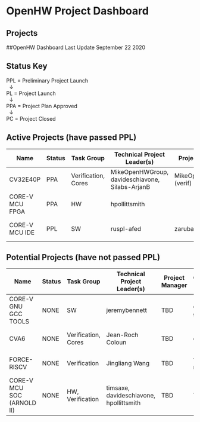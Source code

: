 
# OpenHW Project Dashboard


## Projects


##OpenHW Dashboard
Last Update September 22 2020


## Status Key
PPL = Preliminary Project Launch  
&nbsp; &#8595;  
PL = Project Launch  
&nbsp; &#8595;  
PPA = Project Plan Approved  
&nbsp; &#8595;  
PC = Project Closed



## Active Projects (have passed PPL)

| Name     	  | Status 	| Task Group                          | Technical Project Leader(s)                   | Project Manager 	| OpenHW repo(s)  | EF Project 		| ECLIPSE CQ   	|  PPL 		| PL 		|PPA 		| Project Proposal (or Readme File) 						|
|----------	  |--------	|-----------------------------	|----------------------------------------------	|--------------------	|--------------	  | -----------------  	|-------------- |------------ 	|-------------- |-------------- |---------------------------------------------------------------------- |
| CV32E40P 	  | PPA     	| Verification,  Cores 		| MikeOpenHWGroup,  davideschiavone, Silabs-ArjanB  	| MikeOpenHWGroup (verif) | cv32e40p        | CORE-V Cores      	| 22444, 22415 	| grandfathered | grandfathered	| grandfathered	| (https://github.com/openhwgroup/cv32e40p/blob/master/README.md)		|
| CORE-V MCU FPGA | PPA         | HW    	                | hpollittsmith                             | 			| core-v-mcu      | CORE-V Cores      	| NONE 		| grandfathered | grandfathered	| grandfathered	| (https://github.com/openhwgroup/core-v-mcu/blob/master/README.md)  	|                
| CORE-V MCU IDE  | PPL       	| SW                            | ruspl-afed 				| zarubaf      	| core-v-ide-cdt  | CORE-V Cores 	| NONE       	| 20.08.31 	| 20.10.26 (P) 	| TBD		| https://github.com/openhwgroup/core-v-docs/blob/master/program/CORE-V%20IDE%20prelminary%20project%20proposal.md			|



## Potential Projects (have not passed PPL)
| Name     	  | Status 	| Task Group                     | Technical Project Leader(s)                   | Project Manager 	| OpenHW repo(s)  | EF Project 		| ECLIPSE CQ   	|  PPL 		| PL 		|PPA 		| Project Proposal (or Readme File) 						|
|----------	  |--------	|-----------------------------	|----------------------------------------------	|--------------------	|--------------	  | -----------------  	|-------------- |------------ 	|-------------- |-------------- |---------------------------------------------------------------------- |
| CORE-V GNU GCC TOOLS  |  NONE | SW                            | jeremybennett 				| TBD     		| corev-gcc       | not under EF 	| n/a       	| 20.09.28 (P)	| TBD	 	| TBD 		| (https://github.com/openhwgroup/corev-gcc/blob/development/README) 	|
| CVA6  		|  NONE | Verification, Cores           | Jean-Roch Coloun 				| TBD     		| cva6       	  | CORE-V Cores 	| 22416       	| 20.09.28 (P)	| TBD 		| TBD		| (https://github.com/openhwgroup/cva6/blob/master/README.md)								 	|
| FORCE-RISCV  		|  NONE | Verification                  | Jingliang Wang 					| TBD     		| force-riscv     | CORE-V Cores 	| NONE       	| 20.09.28 (P)	| TBD 		| TBD		| (https://github.com/openhwgroup/core-v-docs/blob/master/TWG/MeetingPresentations/2020-09-07%20FORCE-RISCV%20ISG%20-%20status.pdf)								|
| CORE-V MCU SOC (ARNOLD II)  	|  NONE | HW, Verification              | timsaxe, davideschiavone, 	hpollittsmith   |  TBD     		| TBD       	  | CORE-V Cores 	| NONE       	| 20.09.28 (P)	| TBD 		| TBD		| TBD							 	|

